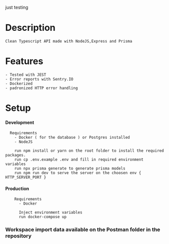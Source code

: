 just testing

# Description

    Clean Typescript API made with NodeJS,Express and Prisma

# Features

    - Tested with JEST
    - Error reports with Sentry.IO
    - Dockerized
    - padronized HTTP error handling

# Setup

#### Development

      Requirements
        - Docker ( for the database ) or Postgres installed
        - NodeJS

        run npm install or yarn on the root folder to install the required packages.
        run cp .env.example .env and fill in required environment variables
        run npx prisma generate to generate prisma models
        run npm run dev to serve the server on the choosen env { HTTP_SERVER_PORT }


#### Production

        Requirements
          - Docker

          Inject environment variables
          run docker-compose up




### Workspace import data available on the Postman folder in the repository
